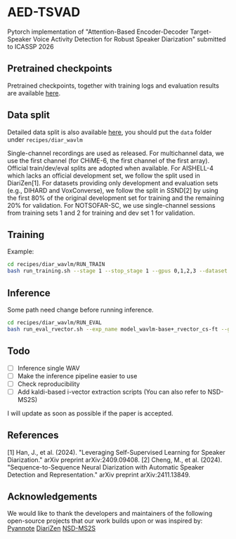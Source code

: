 # AED-TSVAD

Pytorch implementation of "Attention-Based Encoder-Decoder Target-Speaker Voice Activity Detection for Robust Speaker Diarization" submitted to ICASSP 2026

## Pretrained checkpoints

Pretrained checkpoints, together with training logs and evaluation results are available [here](https://drive.google.com/drive/folders/1xVZNnkix5mDpIqsfZEFbmqpmoKQgelxV).

## Data split

Detailed data split is also available [here](https://drive.google.com/drive/folders/1xVZNnkix5mDpIqsfZEFbmqpmoKQgelxV), you should put the `data` folder under `recipes/diar_wavlm`

Single-channel recordings are used as released. For multichannel data, we use the first channel (for CHiME-6, the first channel of the first array). Official train/dev/eval splits are adopted when available. For AISHELL-4 which lacks an official development set, we follow the split used in DiariZen[1]. For datasets providing only development and evaluation sets (e.g., DIHARD and VoxConverse), we follow the split in SSND[2] by using the first 80\% of the original development set for training and the remaining 20\% for validation. For NOTSOFAR-SC, we use single-channel sessions from training sets 1 and 2 for training and dev set 1 for validation.

## Training

Example:

```bash
cd recipes/diar_wavlm/RUN_TRAIN
bash run_training.sh --stage 1 --stop_stage 1 --gpus 0,1,2,3 --dataset Compound --conf_name model_wavlm-base+_rvector_cs-ft --use_dual_opt true

```

## Inference

Some path need change before running inference.

```bash
cd recipes/diar_wavlm/RUN_EVAL
bash run_eval_rvector.sh --exp_name model_wavlm-base+_rvector_cs-ft --gpu_id 0 --init_rttm_type diarizen_base_s80_pretrained_vbx --feature_extractor_type wavlm-base+

```

## Todo

- [ ] Inference single WAV
- [ ] Make the inference pipeline easier to use
- [ ] Check reproducibility
- [ ] Add kaldi-based i-vector extraction scripts (You can also refer to NSD-MS2S)

I will update as soon as possible if the paper is accepted.

## References

[1] Han, J., et al. (2024). "Leveraging Self-Supervised Learning for Speaker Diarization." arXiv preprint arXiv:2409.09408.
[2] Cheng, M., et al. (2024). "Sequence-to-Sequence Neural Diarization with Automatic Speaker Detection and Representation." arXiv preprint arXiv:2411.13849.

## Acknowledgements

We would like to thank the developers and maintainers of the following open-source projects that our work builds upon or was inspired by:
[Pyannote](https://github.com/pyannote/pyannote-audio)
[DiariZen](https://github.com/BUTSpeechFIT/DiariZen)
[NSD-MS2S](https://github.com/liyunlongaaa/NSD-MS2S)
